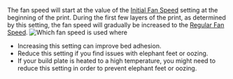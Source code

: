 The fan speed will start at the value of the [Initial Fan Speed](cool_fan_speed_0) setting at the beginning of the print. During the first few layers of the print, as determined by this setting, the fan speed will gradually be increased to the [Regular Fan Speed](cool_fan_speed_min).
![Which fan speed is used where](cool_fan_speed.svg)
* Increasing this setting can improve bed adhesion.
* Reduce this setting if you find issues with elephant feet or oozing.
* If your build plate is heated to a high temperature, you might need to reduce this setting in order to prevent elephant feet or oozing.